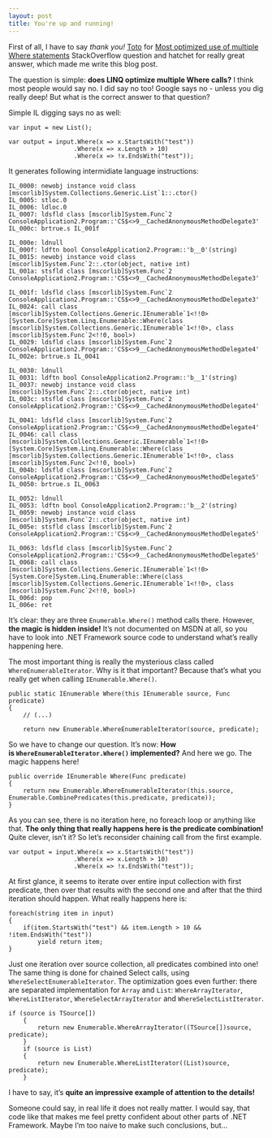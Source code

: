 ```yaml
---
layout: post
title: You're up and running!
---
```


First of all, I have to say *thank you!* [Toto](http://stackoverflow.com/users/2071634/toto) for [Most optimized use of multiple Where statements](http://stackoverflow.com/q/18080998/1163867) StackOverflow question and hatchet for really great answer, which made me write this blog post.

The question is simple: **does LINQ optimize multiple Where calls?** I think most people would say no. I did say no too! Google says no - unless you dig really deep! But what is the correct answer to that question?

Simple IL digging says no as well:

```
var input = new List();

var output = input.Where(x => x.StartsWith("test"))
                  .Where(x => x.Length > 10)
                  .Where(x => !x.EndsWith("test"));
```

It generates following intermidiate language instructions:

```
IL_0000: newobj instance void class [mscorlib]System.Collections.Generic.List`1::.ctor()
IL_0005: stloc.0
IL_0006: ldloc.0
IL_0007: ldsfld class [mscorlib]System.Func`2 ConsoleApplication2.Program::'CS$<>9__CachedAnonymousMethodDelegate3'
IL_000c: brtrue.s IL_001f

IL_000e: ldnull
IL_000f: ldftn bool ConsoleApplication2.Program::'b__0'(string)
IL_0015: newobj instance void class [mscorlib]System.Func`2::.ctor(object, native int)
IL_001a: stsfld class [mscorlib]System.Func`2 ConsoleApplication2.Program::'CS$<>9__CachedAnonymousMethodDelegate3'

IL_001f: ldsfld class [mscorlib]System.Func`2 ConsoleApplication2.Program::'CS$<>9__CachedAnonymousMethodDelegate3'
IL_0024: call class [mscorlib]System.Collections.Generic.IEnumerable`1<!!0> [System.Core]System.Linq.Enumerable::Where(class [mscorlib]System.Collections.Generic.IEnumerable`1<!!0>, class [mscorlib]System.Func`2<!!0, bool>)
IL_0029: ldsfld class [mscorlib]System.Func`2 ConsoleApplication2.Program::'CS$<>9__CachedAnonymousMethodDelegate4'
IL_002e: brtrue.s IL_0041

IL_0030: ldnull
IL_0031: ldftn bool ConsoleApplication2.Program::'b__1'(string)
IL_0037: newobj instance void class [mscorlib]System.Func`2::.ctor(object, native int)
IL_003c: stsfld class [mscorlib]System.Func`2 ConsoleApplication2.Program::'CS$<>9__CachedAnonymousMethodDelegate4'

IL_0041: ldsfld class [mscorlib]System.Func`2 ConsoleApplication2.Program::'CS$<>9__CachedAnonymousMethodDelegate4'
IL_0046: call class [mscorlib]System.Collections.Generic.IEnumerable`1<!!0> [System.Core]System.Linq.Enumerable::Where(class [mscorlib]System.Collections.Generic.IEnumerable`1<!!0>, class [mscorlib]System.Func`2<!!0, bool>)
IL_004b: ldsfld class [mscorlib]System.Func`2 ConsoleApplication2.Program::'CS$<>9__CachedAnonymousMethodDelegate5'
IL_0050: brtrue.s IL_0063

IL_0052: ldnull
IL_0053: ldftn bool ConsoleApplication2.Program::'b__2'(string)
IL_0059: newobj instance void class [mscorlib]System.Func`2::.ctor(object, native int)
IL_005e: stsfld class [mscorlib]System.Func`2 ConsoleApplication2.Program::'CS$<>9__CachedAnonymousMethodDelegate5'

IL_0063: ldsfld class [mscorlib]System.Func`2 ConsoleApplication2.Program::'CS$<>9__CachedAnonymousMethodDelegate5'
IL_0068: call class [mscorlib]System.Collections.Generic.IEnumerable`1<!!0> [System.Core]System.Linq.Enumerable::Where(class [mscorlib]System.Collections.Generic.IEnumerable`1<!!0>, class [mscorlib]System.Func`2<!!0, bool>)
IL_006d: pop
IL_006e: ret
```

It’s clear: they are three `Enumerable.Where()` method calls there. However, **the magic is hidden inside!** It’s not documented on MSDN at all, so you have to look into .NET Framework source code to understand what’s really happening here.

The most important thing is really the mysterious class called `WhereEnumerableIterator`. Why is it that important? Because that’s what you really get when calling `IEnumerable.Where()`.

```
public static IEnumerable Where(this IEnumerable source, Func predicate)
{
    // (...)

    return new Enumerable.WhereEnumerableIterator(source, predicate);
```

So we have to change our question. It’s now: **How is `WhereEnumerableIterator.Where()` implemented?** And here we go. The magic happens here!

```
public override IEnumerable Where(Func predicate)
{
    return new Enumerable.WhereEnumerableIterator(this.source, Enumerable.CombinePredicates(this.predicate, predicate));
}
```

As you can see, there is no iteration here, no foreach loop or anything like that. **The only thing that really happens here is the predicate combination!** Quite clever, isn’t it? So let’s reconsider chaining call from the first example.

```
var output = input.Where(x => x.StartsWith("test"))
                  .Where(x => x.Length > 10)
                  .Where(x => !x.EndsWith("test"));
```

At first glance, it seems to iterate over entire input collection with first predicate, then over that results with the second one and after that the third iteration should happen. What really happens here is:

```
foreach(string item in input)
{
    if(item.StartsWith("test") && item.Length > 10 && !item.EndsWith("test"))
        yield return item;
}
```

Just one iteration over source collection, all predicates combined into one! The same thing is done for chained Select calls, using `WhereSelectEnumerableIterator`. The optimization goes even further: there are separated implementation for `Array` and `List`: `WhereArrayIterator`, `WhereListIterator`, `WhereSelectArrayIterator` and `WhereSelectListIterator`.

```
if (source is TSource[])
    {
        return new Enumerable.WhereArrayIterator((TSource[])source, predicate);
    }
    if (source is List)
    {
        return new Enumerable.WhereListIterator((List)source, predicate);
    }
```

I have to say, it’s **quite an impressive example of attention to the details!**

Someone could say, in real life it does not really matter. I would say, that code like that makes me feel pretty confident about other parts of .NET Framework. Maybe I’m too naive to make such conclusions, but…